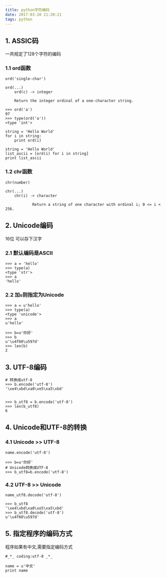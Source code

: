 ```yaml
---
title: python字符编码
date: 2017-03-20 21:20:21
tags: python
---
```

## 1. ASSIC码
一共规定了128个字符的编码

### 1.1 ord函数
`ord('single-char')`

```
ord(...)
    ord(c) -> integer
    
    Return the integer ordinal of a one-character string.
```

```
>>> ord('a')
97
>>> type(ord('a'))
<type 'int'>
```

```
string = 'Hello World'
for i in string:
    print ord(i)
```

```
string = 'Hello World'
list_ascii = [ord(i) for i in string]
print list_ascii
```

### 1.2 chr函数
`chr(number)`

```
chr(...)
    chr(i) -> character
        
            Return a string of one character with ordinal i; 0 <= i < 256.
```



## 2. Unicode编码

16位 可以存下汉字

### 2.1 默认编码是ASCII
```
>>> a = 'hello'
>>> type(a)
<type 'str'>
>>> a
'hello'
```

### 2.2 加`u`则指定为Unicode
```
>>> a = u'hello'
>>> type(a)
<type 'unicode'>
>>> a
u'hello'
```


```
>>> b=u'你好'
>>> b
u'\u4f60\u597d'
>>> len(b)
2
```

## 3. UTF-8编码

```
# 转换成utf-8
>>> b.encode('utf-8')
'\xe4\xbd\xa0\xe5\xa5\xbd'


>>> b_utf8 = b.encode('utf-8')
>>> len(b_utf8)
6

```

## 4. Unicode和UTF-8的转换

### 4.1 Unicode >> UTF-8    

```
name.encode('utf-8')
```

```
>>> b=u'你好'
# Unicode转换成UTF-8 
>>> b_utf8=b.encode('utf-8')
```

### 4.2 UTF-8  >> Unicode

```
name_utf8.decode('utf-8')
```
```
>>> b_utf8
'\xe4\xbd\xa0\xe5\xa5\xbd'
>>> b_utf8.decode('utf-8')
u'\u4f60\u597d'
```

## 5. 指定程序的编码方式
程序如果有中文,需要指定编码方式
```
#_*_ coding:utf-8 _*_

name = u'中文'
print name
```